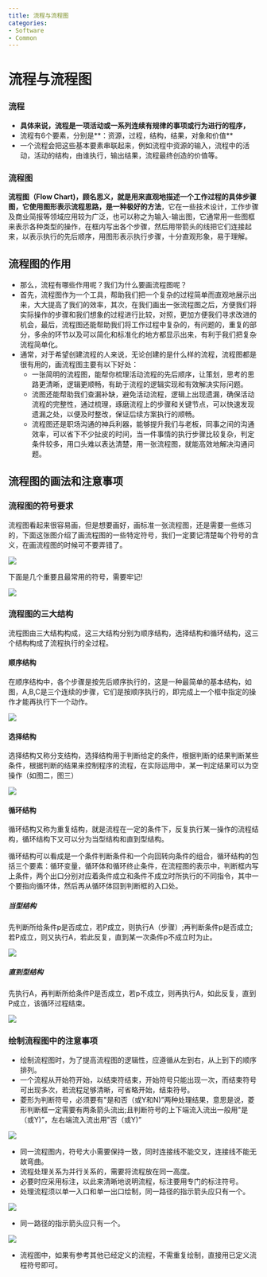 ```yaml
---
title: 流程与流程图
categories:
- Software
- Common
---
```

# 流程与流程图

### 流程

- **具体来说，流程是一项活动或一系列连续有规律的事项或行为进行的程序，**
- 流程有6个要素，分别是**：资源，过程，结构，结果，对象和价值**
- 一个流程会把这些基本要素串联起来，例如流程中资源的输入，流程中的活动，活动的结构，由谁执行，输出结果，流程最终创造的价值等。

### 流程图

**流程图（Flow Chart)，顾名思义，就是用来直观地描述一个工作过程的具体步骤图，它使用图形表示流程思路，是一种极好的方法**，它在一些技术设计，工作步骤及商业简报等领域应用较为广泛，也可以称之为输入-输出图，它通常用一些图框来表示各种类型的操作，在框内写出各个步骤，然后用带箭头的线把它们连接起来，以表示执行的先后顺序，用图形表示执行步骤，十分直观形象，易于理解。

## 流程图的作用

- 那么，流程有哪些作用呢？我们为什么要画流程图呢？
- 首先，流程图作为一个工具，帮助我们把一个复杂的过程简单而直观地展示出来，大大提高了我们的效率，其次，在我们画出一张流程图之后，方便我们将实际操作的步骤和我们想象的过程进行比较，对照，更加方便我们寻求改进的机会，最后，流程图还能帮助我们将工作过程中复杂的，有问题的，重复的部分，多余的环节以及可以简化和标准化的地方都显示出来，有利于我们把复杂流程简单化。
- 通常，对于希望创建流程的人来说，无论创建的是什么样的流程，流程图都是很有用的，画流程图主要有以下好处：
    - 一张简明的流程图，能帮你梳理活动流程的先后顺序，让策划，思考的思路更清晰，逻辑更顺畅，有助于流程的逻辑实现和有效解决实际问题。
    - 流图还能帮助我们查漏补缺，避免活动流程，逻辑上出现遗漏，确保活动流程的完整性，通过梳理，琢磨流程上的步骤和关键节点，可以快速发现遗漏之处，以便及时整改，保证后续方案执行的顺畅。
    - 流程图还是职场沟通的神兵利器，能够提升我们与老板，同事之间的沟通效率，可以省下不少扯皮的时间，当一件事情的执行步骤比较复杂，判定条件较多，用口头难以表达清楚，用一张流程图，就能高效地解决沟通问题。

## 流程图的画法和注意事项

###  流程图的符号要求

流程图看起来很容易画，但是想要画好，画标准一张流程图，还是需要一些练习的，下面这张图介绍了画流程图的一些特定符号，我们一定要记清楚每个符号的含义，在画流程图的时候可不要弄错了。

![](https://raw.githubusercontent.com/LuShan123888/Files/main/Pictures/2020-12-10-2020-11-07-X7y4YOrIB7e87T7WZtkg.png)

下面是几个重要且最常用的符号，需要牢记!

![](https://raw.githubusercontent.com/LuShan123888/Files/main/Pictures/2020-12-10-2020-11-07-LrMPHmEnePlIj2qS6pwf.png)

### 流程图的三大结构

流程图由三大结构构成，这三大结构分别为顺序结构，选择结构和循环结构，这三个结构构成了流程执行的全过程。

#### 顺序结构

在顺序结构中，各个步骤是按先后顺序执行的，这是一种最简单的基本结构，如图，A,B,C是三个连续的步骤，它们是按顺序执行的，即完成上一个框中指定的操作才能再执行下一个动作。

![](https://raw.githubusercontent.com/LuShan123888/Files/main/Pictures/2020-12-10-2020-11-15-hjFmHbCxKBoZpe9DVsI7.png)

#### 选择结构

选择结构又称分支结构，选择结构用于判断给定的条件，根据判断的结果判断某些条件，根据判断的结果来控制程序的流程，在实际运用中，某一判定结果可以为空操作（如图二，图三）

![](https://raw.githubusercontent.com/LuShan123888/Files/main/Pictures/2020-12-10-2020-11-07-PcwjOKCgxQUkfNZHoSdw.png)

#### 循环结构

循环结构又称为重复结构，就是流程在一定的条件下，反复执行某一操作的流程结构，循环结构下又可以分为当型结构和直到型结构。

循环结构可以看成是一个条件判断条件和一个向回转向条件的组合，循环结构的包括三个要素：循环变量，循环体和循环终止条件，在流程图的表示中，判断框内写上条件，两个出口分别对应着条件成立和条件不成立时所执行的不同指令，其中一个要指向循环体，然后再从循环体回到判断框的入口处。

##### 当型结构

先判断所给条件p是否成立，若P成立，则执行A（步骤）;再判断条件p是否成立;若P成立，则又执行A，若此反复，直到某一次条件p不成立时为止。

![](https://raw.githubusercontent.com/LuShan123888/Files/main/Pictures/2020-12-10-2020-11-07-4BAcj38qNfQpI3iRN4Xq.png)

##### 直到型结构

先执行A，再判断所给条件P是否成立，若p不成立，则再执行A，如此反复，直到P成立，该循环过程结束。

![](https://raw.githubusercontent.com/LuShan123888/Files/main/Pictures/2020-12-10-2020-11-07-mNBrQSNv6CZ4WiHpBIYd.png)

### 绘制流程图中的注意事项

- 绘制流程图时，为了提高流程图的逻辑性，应遵循从左到右，从上到下的顺序排列。
- 一个流程从开始符开始，以结束符结束，开始符号只能出现一次，而结束符号可出现多次，若流程足够清晰，可省略开始，结束符号。
- 菱形为判断符号，必须要有"是和否（或Y和N)”两种处理结果，意思是说，菱形判断框一定需要有两条箭头流出;且判断符号的上下端流入流出一般用"是（或Y)”，左右端流入流出用"否（或Y)”

![](https://raw.githubusercontent.com/LuShan123888/Files/main/Pictures/2020-12-10-2020-11-07-wBLyLaruirfw0iSUZJcS.png)

- 同一流程图内，符号大小需要保持一致，同时连接线不能交叉，连接线不能无故弯曲。
- 流程处理关系为并行关系的，需要将流程放在同一高度。
- 必要时应采用标注，以此来清晰地说明流程，标注要用专门的标注符号。
- 处理流程须以单一入口和单一出口绘制，同一路径的指示箭头应只有一个。

![](https://raw.githubusercontent.com/LuShan123888/Files/main/Pictures/2020-12-10-2020-11-07-LRY2PLhrwwkwr6LxGX9G.png)

- 同一路径的指示箭头应只有一个。

![](https://raw.githubusercontent.com/LuShan123888/Files/main/Pictures/2020-12-10-2020-11-07-7UJ9EaZLp285DKCZ5jfX.png)

- 流程图中，如果有参考其他已经定义的流程，不需重复绘制，直接用已定义流程符号即可。
